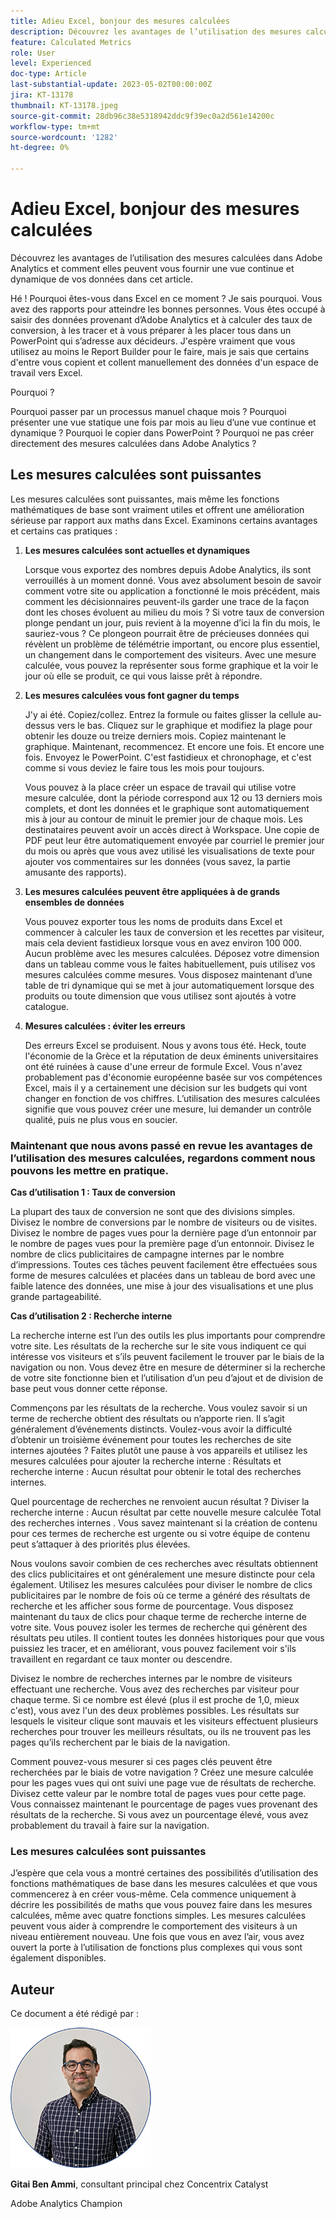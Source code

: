 ```yaml
---
title: Adieu Excel, bonjour des mesures calculées
description: Découvrez les avantages de l’utilisation des mesures calculées dans Adobe Analytics et comment elles peuvent vous fournir une vue continue et dynamique de vos données dans cet article.
feature: Calculated Metrics
role: User
level: Experienced
doc-type: Article
last-substantial-update: 2023-05-02T00:00:00Z
jira: KT-13178
thumbnail: KT-13178.jpeg
source-git-commit: 28db96c38e5318942ddc9f39ec0a2d561e14200c
workflow-type: tm+mt
source-wordcount: '1282'
ht-degree: 0%

---
```



# Adieu Excel, bonjour des mesures calculées

Découvrez les avantages de l’utilisation des mesures calculées dans Adobe Analytics et comment elles peuvent vous fournir une vue continue et dynamique de vos données dans cet article.

Hé ! Pourquoi êtes-vous dans Excel en ce moment ? Je sais pourquoi. Vous avez des rapports pour atteindre les bonnes personnes. Vous êtes occupé à saisir des données provenant d’Adobe Analytics et à calculer des taux de conversion, à les tracer et à vous préparer à les placer tous dans un PowerPoint qui s’adresse aux décideurs. J&#39;espère vraiment que vous utilisez au moins le Report Builder pour le faire, mais je sais que certains d&#39;entre vous copient et collent manuellement des données d&#39;un espace de travail vers Excel.

Pourquoi ?

Pourquoi passer par un processus manuel chaque mois ? Pourquoi présenter une vue statique une fois par mois au lieu d’une vue continue et dynamique ? Pourquoi le copier dans PowerPoint ? Pourquoi ne pas créer directement des mesures calculées dans Adobe Analytics ?

## Les mesures calculées sont puissantes

Les mesures calculées sont puissantes, mais même les fonctions mathématiques de base sont vraiment utiles et offrent une amélioration sérieuse par rapport aux maths dans Excel. Examinons certains avantages et certains cas pratiques :

1. **Les mesures calculées sont actuelles et dynamiques**

   Lorsque vous exportez des nombres depuis Adobe Analytics, ils sont verrouillés à un moment donné. Vous avez absolument besoin de savoir comment votre site ou application a fonctionné le mois précédent, mais comment les décisionnaires peuvent-ils garder une trace de la façon dont les choses évoluent au milieu du mois ? Si votre taux de conversion plonge pendant un jour, puis revient à la moyenne d’ici la fin du mois, le sauriez-vous ? Ce plongeon pourrait être de précieuses données qui révèlent un problème de télémétrie important, ou encore plus essentiel, un changement dans le comportement des visiteurs. Avec une mesure calculée, vous pouvez la représenter sous forme graphique et la voir le jour où elle se produit, ce qui vous laisse prêt à répondre.

1. **Les mesures calculées vous font gagner du temps**

   J&#39;y ai été. Copiez/collez. Entrez la formule ou faites glisser la cellule au-dessus vers le bas. Cliquez sur le graphique et modifiez la plage pour obtenir les douze ou treize derniers mois. Copiez maintenant le graphique. Maintenant, recommencez. Et encore une fois. Et encore une fois. Envoyez le PowerPoint. C&#39;est fastidieux et chronophage, et c&#39;est comme si vous deviez le faire tous les mois pour toujours.

   Vous pouvez à la place créer un espace de travail qui utilise votre mesure calculée, dont la période correspond aux 12 ou 13 derniers mois complets, et dont les données et le graphique sont automatiquement mis à jour au contour de minuit le premier jour de chaque mois. Les destinataires peuvent avoir un accès direct à Workspace. Une copie de PDF peut leur être automatiquement envoyée par courriel le premier jour du mois ou après que vous avez utilisé les visualisations de texte pour ajouter vos commentaires sur les données (vous savez, la partie amusante des rapports).

1. **Les mesures calculées peuvent être appliquées à de grands ensembles de données**

   Vous pouvez exporter tous les noms de produits dans Excel et commencer à calculer les taux de conversion et les recettes par visiteur, mais cela devient fastidieux lorsque vous en avez environ 100 000. Aucun problème avec les mesures calculées. Déposez votre dimension dans un tableau comme vous le faites habituellement, puis utilisez vos mesures calculées comme mesures. Vous disposez maintenant d’une table de tri dynamique qui se met à jour automatiquement lorsque des produits ou toute dimension que vous utilisez sont ajoutés à votre catalogue.

1. **Mesures calculées : éviter les erreurs**

   Des erreurs Excel se produisent. Nous y avons tous été. Heck, toute l&#39;économie de la Grèce et la réputation de deux éminents universitaires ont été ruinées à cause d&#39;une erreur de formule Excel. Vous n&#39;avez probablement pas d&#39;économie européenne basée sur vos compétences Excel, mais il y a certainement une décision sur les budgets qui vont changer en fonction de vos chiffres. L’utilisation des mesures calculées signifie que vous pouvez créer une mesure, lui demander un contrôle qualité, puis ne plus vous en soucier.

### Maintenant que nous avons passé en revue les avantages de l’utilisation des mesures calculées, regardons comment nous pouvons les mettre en pratique.

**Cas d’utilisation 1 : Taux de conversion**

La plupart des taux de conversion ne sont que des divisions simples. Divisez le nombre de conversions par le nombre de visiteurs ou de visites. Divisez le nombre de pages vues pour la dernière page d’un entonnoir par le nombre de pages vues pour la première page d’un entonnoir. Divisez le nombre de clics publicitaires de campagne internes par le nombre d’impressions. Toutes ces tâches peuvent facilement être effectuées sous forme de mesures calculées et placées dans un tableau de bord avec une faible latence des données, une mise à jour des visualisations et une plus grande partageabilité.

**Cas d’utilisation 2 : Recherche interne**

La recherche interne est l’un des outils les plus importants pour comprendre votre site. Les résultats de la recherche sur le site vous indiquent ce qui intéresse vos visiteurs et s’ils peuvent facilement le trouver par le biais de la navigation ou non. Vous devez être en mesure de déterminer si la recherche de votre site fonctionne bien et l’utilisation d’un peu d’ajout et de division de base peut vous donner cette réponse.

Commençons par les résultats de la recherche. Vous voulez savoir si un terme de recherche obtient des résultats ou n’apporte rien. Il s’agit généralement d’événements distincts. Voulez-vous avoir la difficulté d’obtenir un troisième événement pour toutes les recherches de site internes ajoutées ? Faites plutôt une pause à vos appareils et utilisez les mesures calculées pour ajouter la recherche interne : Résultats et recherche interne : Aucun résultat pour obtenir le total des recherches internes.

Quel pourcentage de recherches ne renvoient aucun résultat ? Diviser la recherche interne : Aucun résultat par cette nouvelle mesure calculée Total des recherches internes . Vous savez maintenant si la création de contenu pour ces termes de recherche est urgente ou si votre équipe de contenu peut s’attaquer à des priorités plus élevées.

Nous voulons savoir combien de ces recherches avec résultats obtiennent des clics publicitaires et ont généralement une mesure distincte pour cela également. Utilisez les mesures calculées pour diviser le nombre de clics publicitaires par le nombre de fois où ce terme a généré des résultats de recherche et les afficher sous forme de pourcentage. Vous disposez maintenant du taux de clics pour chaque terme de recherche interne de votre site. Vous pouvez isoler les termes de recherche qui génèrent des résultats peu utiles. Il contient toutes les données historiques pour que vous puissiez les tracer, et en améliorant, vous pouvez facilement voir s&#39;ils travaillent en regardant ce taux monter ou descendre.

Divisez le nombre de recherches internes par le nombre de visiteurs effectuant une recherche. Vous avez des recherches par visiteur pour chaque terme. Si ce nombre est élevé (plus il est proche de 1,0, mieux c&#39;est), vous avez l&#39;un des deux problèmes possibles. Les résultats sur lesquels le visiteur clique sont mauvais et les visiteurs effectuent plusieurs recherches pour trouver les meilleurs résultats, ou ils ne trouvent pas les pages qu’ils recherchent par le biais de la navigation.

Comment pouvez-vous mesurer si ces pages clés peuvent être recherchées par le biais de votre navigation ? Créez une mesure calculée pour les pages vues qui ont suivi une page vue de résultats de recherche. Divisez cette valeur par le nombre total de pages vues pour cette page. Vous connaissez maintenant le pourcentage de pages vues provenant des résultats de la recherche. Si vous avez un pourcentage élevé, vous avez probablement du travail à faire sur la navigation.

### Les mesures calculées sont puissantes

J’espère que cela vous a montré certaines des possibilités d’utilisation des fonctions mathématiques de base dans les mesures calculées et que vous commencerez à en créer vous-même. Cela commence uniquement à décrire les possibilités de maths que vous pouvez faire dans les mesures calculées, même avec quatre fonctions simples. Les mesures calculées peuvent vous aider à comprendre le comportement des visiteurs à un niveau entièrement nouveau. Une fois que vous en avez l’air, vous avez ouvert la porte à l’utilisation de fonctions plus complexes qui vous sont également disponibles.

## Auteur

Ce document a été rédigé par :

![Capture d&#39;écran de Gittai](assets/gittai.png)

**Gitai Ben Ammi**, consultant principal chez Concentrix Catalyst

Adobe Analytics Champion

